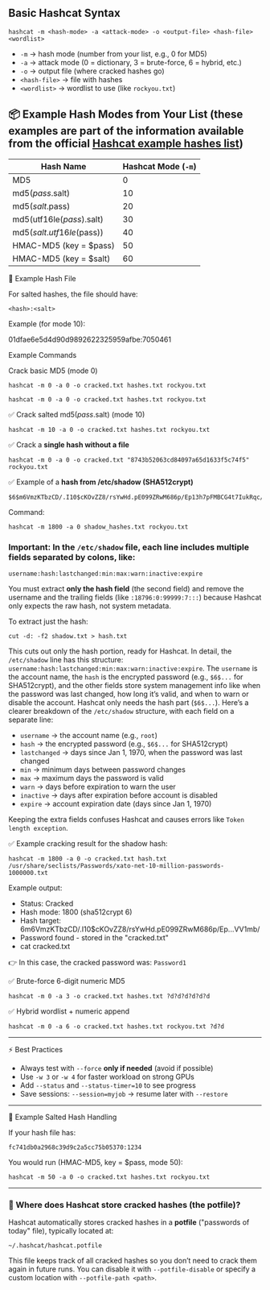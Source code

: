
## Basic Hashcat Syntax

```
hashcat -m <hash-mode> -a <attack-mode> -o <output-file> <hash-file> <wordlist>
```

- `-m` → hash mode (number from your list, e.g., 0 for MD5)
- `-a` → attack mode (0 = dictionary, 3 = brute-force, 6 = hybrid, etc.)
- `-o` → output file (where cracked hashes go)
- `<hash-file>` → file with hashes
- `<wordlist>` → wordlist to use (like `rockyou.txt`)

## 📦 Example Hash Modes from Your List (these examples are part of the information available from the official [Hashcat example hashes list](https://hashcat.net/wiki/doku.php?id=example_hashes))

| Hash Name                 | Hashcat Mode (`-m`) |
| ------------------------- | ------------------- |
| MD5                       | 0                   |
| md5($pass.$salt)          | 10                  |
| md5($salt.$pass)          | 20                  |
| md5(utf16le($pass).$salt) | 30                  |
| md5($salt.utf16le($pass)) | 40                  |
| HMAC-MD5 (key = $pass)    | 50                  |
| HMAC-MD5 (key = $salt)    | 60                  |

 📄 Example Hash File

For salted hashes, the file should have:

```
<hash>:<salt>
```

Example (for mode 10):

01dfae6e5d4d90d9892622325959afbe:7050461

Example Commands

Crack basic MD5 (mode 0)

```
hashcat -m 0 -a 0 -o cracked.txt hashes.txt rockyou.txt
```

```
hashcat -m 0 -a 0 -o cracked.txt hashes.txt rockyou.txt
```


✅ Crack salted md5($pass.$salt) (mode 10)

```
hashcat -m 10 -a 0 -o cracked.txt hashes.txt rockyou.txt
```

✅ Crack a **single hash without a file**

```
hashcat -m 0 -a 0 -o cracked.txt "8743b52063cd84097a65d1633f5c74f5" rockyou.txt
```

✅ Example of a **hash from /etc/shadow (SHA512crypt)**

```
$6$m6VmzKTbzCD/.I10$cKOvZZ8/rsYwHd.pE099ZRwM686p/Ep13h7pFMBCG4t7IukRqc/fXlA1gHXh9F2CbwmD4Epi1Wgh.Cl.VV1mb/
```

Command:

```
hashcat -m 1800 -a 0 shadow_hashes.txt rockyou.txt
```

### **Important:** In the `/etc/shadow` file, each line includes multiple fields separated by colons, like:

```
username:hash:lastchanged:min:max:warn:inactive:expire
```

You must extract **only the hash field** (the second field) and remove the username and the trailing fields (like `:18796:0:99999:7:::`) because Hashcat only expects the raw hash, not system metadata.

To extract just the hash:

```
cut -d: -f2 shadow.txt > hash.txt
```

This cuts out only the hash portion, ready for Hashcat. In detail, the `/etc/shadow` line has this structure: `username:hash:lastchanged:min:max:warn:inactive:expire`. The `username` is the account name, the `hash` is the encrypted password (e.g., `$6$...` for SHA512crypt), and the other fields store system management info like when the password was last changed, how long it’s valid, and when to warn or disable the account. Hashcat only needs the hash part (`$6$...`). Here’s a clearer breakdown of the `/etc/shadow` structure, with each field on a separate line:

- `username` → the account name (e.g., `root`)
- `hash` → the encrypted password (e.g., `$6$...` for SHA512crypt)
- `lastchanged` → days since Jan 1, 1970, when the password was last changed
- `min` → minimum days between password changes
- `max` → maximum days the password is valid
- `warn` → days before expiration to warn the user
- `inactive` → days after expiration before account is disabled
- `expire` → account expiration date (days since Jan 1, 1970)  

Keeping the extra fields confuses Hashcat and causes errors like `Token length exception`.

✅ Example cracking result for the shadow hash:

```
hashcat -m 1800 -a 0 -o cracked.txt hash.txt /usr/share/seclists/Passwords/xato-net-10-million-passwords-1000000.txt
```

Example output:

- Status: Cracked
- Hash mode: 1800 (sha512crypt $6$)
- Hash target: $6$m6VmzKTbzCD/.I10$cKOvZZ8/rsYwHd.pE099ZRwM686p/Ep...VV1mb/
- Password found - stored in the "cracked.txt"
- cat cracked.txt

👉 In this case, the cracked password was: `Password1`

✅ Brute-force 6-digit numeric MD5

```
hashcat -m 0 -a 3 -o cracked.txt hashes.txt ?d?d?d?d?d?d
```

✅ Hybrid wordlist + numeric append

```
hashcat -m 0 -a 6 -o cracked.txt hashes.txt rockyou.txt ?d?d
```

---
 
 ⚡ Best Practices

- Always test with `--force` **only if needed** (avoid if possible)
- Use `-w 3` or `-w 4` for faster workload on strong GPUs
- Add `--status` and `--status-timer=10` to see progress
- Save sessions: `--session=myjob` → resume later with `--restore`

---

 🧩 Example Salted Hash Handling

If your hash file has:

```
fc741db0a2968c39d9c2a5cc75b05370:1234
```

You would run (HMAC-MD5, key = $pass, mode 50):

```
hashcat -m 50 -a 0 -o cracked.txt hashes.txt rockyou.txt
```

---
### 📂 Where does Hashcat store cracked hashes (the potfile)?

Hashcat automatically stores cracked hashes in a **potfile** ("passwords of today" file), typically located at:

```
~/.hashcat/hashcat.potfile
```

This file keeps track of all cracked hashes so you don’t need to crack them again in future runs. You can disable it with `--potfile-disable` or specify a custom location with `--potfile-path <path>`.